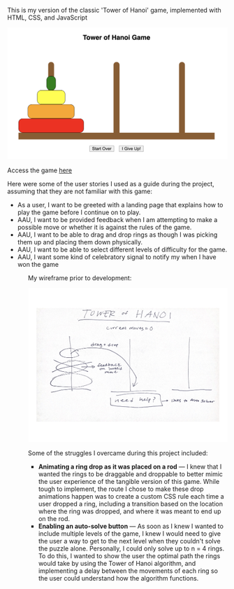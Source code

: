 This is my version of the classic 'Tower of Hanoi' game, implemented with HTML, CSS, and JavaScript

![image](img/game-shot.png)

Access the game <a href="esaltzm.github.io/tower-of-hanoi">here</a>

Here were some of the user stories I used as a guide during the project, assuming that they are not familiar with this game:

<ul>
    <li>As a user, I want to be greeted with a landing page that explains how to play the game before I continue on to play.</li>
    <li>AAU, I want to be provided feedback when I am attempting to make a possible move or whether it is against the rules of the game.</li>
    <li>AAU, I want to be able to drag and drop rings as though I was picking them up and placing them down physically.</li>
    <li>AAU, I want to be able to select different levels of difficulty for the game.</li>
    <li>AAU, I want some kind of celebratory signal to notify my when I have won the game</li>
<ul>


My wireframe prior to development:

![image](img/wireframe.png)

Some of the struggles I overcame during this project included:

<ul>
    <li><span style="font-weight:bold;">Animating a ring drop as it was placed on a rod</span> — I knew that I wanted the rings to be draggable and droppable to better mimic the user experience of the tangible version of this game. While tough to implement, the route I chose to make these drop animations happen was to create a custom CSS rule each time a user dropped a ring, including a transition based on the location where the ring was dropped, and where it was meant to end up on the rod.</li>
    <li><span style="font-weight:bold;">Enabling an auto-solve button</span> — As soon as I knew I wanted to include multiple levels of the game, I knew I would need to give the user a way to get to the next level when they couldn't solve the puzzle alone. Personally, I could only solve up to n = 4 rings. To do this, I wanted to show the user the optimal path the rings would take by using the Tower of Hanoi algorithm, and implementing a delay between the movements of each ring so the user could understand how the algorithm functions. </li>
</ul>